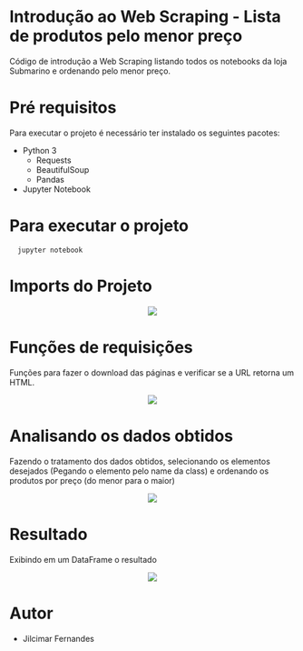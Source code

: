 # Introdução ao Web Scraping - Lista de produtos pelo menor preço

Código de introdução a Web Scraping listando todos os notebooks da loja Submarino
e ordenando pelo menor preço.

# Pré requisitos

Para executar o projeto é necessário ter instalado os seguintes pacotes:
- Python 3
  * Requests
  * BeautifulSoup
  * Pandas
- Jupyter Notebook

# Para executar o projeto

```
  jupyter notebook
```

# Imports do Projeto

<p align="center"><img src="https://github.com/jilcimar/web-scraping-jupyter/blob/master/products-list-lower-price/images/imports.png"></p>

# Funções de requisições

Funções para fazer o download das páginas e verificar se a URL retorna um HTML.
<p align="center"><img src="https://github.com/jilcimar/web-scraping-jupyter/blob/master/products-list-lower-price/images/functions.png"></p>

# Analisando os dados obtidos

Fazendo o tratamento dos dados obtidos, selecionando os elementos desejados (Pegando o elemento pelo name da class)
e ordenando os produtos por preço (do menor para o maior)

<p align="center"><img src="https://github.com/jilcimar/web-scraping-jupyter/blob/master/products-list-lower-price/images/treatment.png"></p>

# Resultado

Exibindo em um DataFrame o resultado
<p align="center"><img src="https://github.com/jilcimar/web-scraping-jupyter/blob/master/products-list-lower-price/images/result.png"></p>

# Autor
- Jilcimar Fernandes
